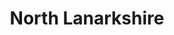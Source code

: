 ---
schema: default
title: North Lanarkshire
description: Health and social care partnership for the North Lanarkshire area
logo: ''
type:
- Other Scottish Govt agency
portal_url: ''
org_url: 
twitter_handle: 
wikidata_qid: Q108837009
wdtk_id: 
---